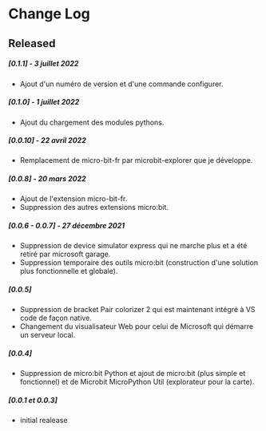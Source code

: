 # Change Log

## Released
##### [0.1.1] - 3 juillet 2022
* Ajout d'un numéro de version et d'une commande configurer.
##### [0.1.0] - 1 juillet 2022
* Ajout du chargement des modules pythons.
##### [0.0.10] - 22 avril 2022
* Remplacement de micro-bit-fr par microbit-explorer que je développe.
##### [0.0.8] - 20 mars 2022
* Ajout de l'extension micro-bit-fr.
* Suppression des autres extensions micro:bit.
##### [0.0.6 - 0.0.7] - 27 décembre 2021
* Suppression de device simulator express qui ne marche plus et a été retiré par microsoft garage.
* Suppression temporaire des outils micro:bit (construction d'une solution plus fonctionnelle et globale).
##### [0.0.5]
* Suppression  de bracket Pair colorizer 2 qui est maintenant intégré à VS code de façon native. 
* Changement du visualisateur Web pour celui de Microsoft qui démarre un serveur local.
##### [0.0.4]
* Suppression de micro:bit Python et ajout de micro:bit (plus simple et fonctionnel) et de Microbit MicroPython Util (explorateur pour la carte).
##### [0.0.1 et 0.0.3] 
* initial realease
